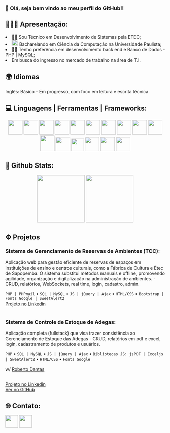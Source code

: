 ### 👋 Olá, seja bem vindo ao meu perfil do GitHub!!

## 🙋🏻‍♂️ Apresentação:
<div>
  <li>👨‍🎓 Sou Técnico em Desenvolvimento de Sistemas pela ETEC;</li>
  <li><img src="https://scontent-gru2-1.xx.fbcdn.net/v/t39.30808-6/458919598_955958116575320_5846258382792520116_n.jpg?_nc_cat=1&ccb=1-7&_nc_sid=6ee11a&_nc_eui2=AeEcYxf6W3U-mQ6T3ypNqHcevLOQEsTngP28s5ASxOeA_dy24uZDKB76FqLXbHZlapQl7b4YuF1bBFBoFLMjQobd&_nc_ohc=3Wi39gsKHTcQ7kNvwGlMEiX&_nc_oc=AdnbP-Zc-gFjQEUOsavPghYuiXEW3oEGBLLlecCv02G034oUSZ5hdvLr6ywQequ5IyY&_nc_zt=23&_nc_ht=scontent-gru2-1.xx&_nc_gid=pTVSHA9MESCeVpR2B5QNew&oh=00_AfG6gmohyokEfvYKUoVRxUDFfY_g-0YBSru91PdLqLYIfw&oe=68005B32" height="20px" width="20px"> Bacharelando em Ciência da Computação na Universidade Paulista;</li>
  <li>👨‍💻 Tenho preferência em desenvolvimento back end e Banco de Dados - PHP | MySQL;</li>
  <li>Em busca do ingresso no mercado de trabalho na área de T.I.</li>
</div>

## 🌍 Idiomas
<div>
  <p>Inglês: Básico – Em progresso, com foco em leitura e escrita técnica.</p>
</div>

## 💻 Linguagens | Ferramentas | Frameworks:
<div align="center">
  <img src="https://img.icons8.com/?size=100&id=0OQR1FYCuA9f&format=png&color=000000" height="45px" width="45px"/>
  <img src="https://img.icons8.com/?size=100&id=20909&format=png&color=000000" height="45px" width="45px"/>
  <img src="https://img.icons8.com/?size=100&id=21278&format=png&color=000000" height="45px" width="45px"/>
  <img src="https://img.icons8.com/?size=100&id=108784&format=png&color=000000" height="45px" width="45px"/>
  <img src="https://img.icons8.com/?size=100&id=f0R4xVI4Sc8O&format=png&color=000000" height="45px" width="45px"/>
  <img src="https://img.icons8.com/?size=100&id=EzPCiQUqWWEa&format=png&color=000000" height="45px" width="45px"/>
  <img src="https://www.vectorlogo.zone/logos/jquery/jquery-icon.svg" height="45px" width="45px"/>
  <img src="https://img.icons8.com/?size=100&id=12598&format=png&color=FFFFFF" height="45px" width="45px"/>
  <img src="https://img.icons8.com/?size=100&id=20906&format=png&color=000000" height="45px" width="45px"/>
  <img src="https://img.icons8.com/?size=100&id=laYYF3dV0Iew&format=png&color=000000" height="45px" width="45px"/>
  <img src="https://img.icons8.com/?size=100&id=39855&format=png&color=FFFFFF" height="50px" width="45px"/> 
  <img src="https://img.icons8.com/?size=100&id=13441&format=png&color=000000" height="45px" width="45px"/> 
  <img src="https://img.icons8.com/?size=100&id=pW9tHQnl55j4&format=png&color=000000" height="40px" width="40px"/> 
  <img src="https://img.icons8.com/?size=100&id=NeNPFdj7MzXi&format=png&color=000000" height="45px" width="45px"/> 
  <img src="https://img.icons8.com/?size=100&id=13631&format=png&color=000000" height="45px" width="45px"/> 
  <img src="https://img.icons8.com/?size=100&id=zfHRZ6i1Wg0U&format=png&color=000000" height="45px" width="45px"/> 
</div>
  
## 🌟 Github Stats:
<div align="center">
    <img height="150em" src="https://github-readme-stats.vercel.app/api/top-langs/?username=henriquelimajhla&layout=compact&langs_count=7&theme=dark"/> 
  <img height="150em" src="https://github-readme-stats.vercel.app/api?username=henriquelimajhla&show_icons=true&theme=dark&include_all_commits=true&count_private=true"/> 
</div>


## ⚙️ Projetos
<div>
  <h3>Sistema de Gerenciamento de Reservas de Ambientes (TCC):</h3>
  <p>Aplicação web para gestão eficiente de reservas de espaços em instituições de ensino e centros culturais, como a Fábrica de Cultura e Etec de Sapopemba. O sistema substitui métodos manuais e offline, promovendo agilidade, organização e digitalização na administração de ambientes. - CRUD, relatórios, WebSockets, real time, login, cadastro, admin.</p>
  <code>PHP | PHPmail</code>
  •
  <code>SQL | MySQL</code>
  •
  <code>JS | jQuery | Ajax</code>
  •
  <code>HTML/CSS</code>
  •
  <code>Bootstrap | Fonts Google | SweetAlert2</code>
  <br>
  <a href="https://www.linkedin.com/in/jos%C3%A9-henrique-lima-alves-23a431254/details/projects/?profileUrn=urn%3Ali%3Afsd_profile%3AACoAAD62Kw4BkeU32yEFR_PMMaKUXr9VTf1PMp0" target="_blank">Projeto no Linkedin</a> 
</div>

<br>

<div>
  <h3>Sistema de Controle de Estoque de Adegas:</h3>
  <p>Aplicação completa (fullstack) que visa trazer consistência ao Gerenciamento de Estoque das Adegas - CRUD, relatórios em pdf e excel, login, cadastramento de produtos e usuários.</p>
  <code>PHP</code>
  •
  <code>SQL | MySQL</code>
  •
  <code>JS | jQuery | Ajax</code>
  •
  <code>Bibliotecas JS: jsPDF | Exceljs | SweetAlert2</code>
  •
  <code>HTML/CSS</code>
  •
  <code>Fonts Google</code>
  <br>
  <p>w/ <a href="">Roberto Dantas</a></p>
  <br>
  <a href="https://www.linkedin.com/posts/jos%C3%A9-henrique-lima-alves-23a431254_desenvolvimentodesistemas-sistemaparaadegas-ugcPost-7304912889109217280-vxod?utm_source=share&utm_medium=member_desktop&rcm=ACoAAD62Kw4BkeU32yEFR_PMMaKUXr9VTf1PMp0" target="_blank">Projeto no Linkedin</a> 
  <br>
  <a href="" target="_blank">Ver no GitHub</a>
</div>

## 🌐 Contato:
<div>
  <a href="https://mail.google.com/mail/u/0/#inbox?compose=GTvVlcSGKnSmVgjqdBcQjMvqMDSfgrPghKkrdSHtNVvNcfDcZgGdQWfjZHlFqQMsVNjTCMMgXbfDs" target="blink"><img src="https://img.icons8.com/?size=100&id=P7UIlhbpWzZm&format=png&color=FFFFFF" height="40px" width="40px"></a>
  <a href="https://www.linkedin.com/in/josé-henrique-lima-alves-23a431254/" target="blink"><img src="https://img.icons8.com/?size=100&id=13930&format=png&color=FFFFFF" height="40px" width="40px"></a>
</div>
